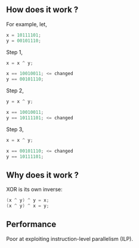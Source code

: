 ## How does it work ?
For example, let,
```c
x = 10111101;
y = 00101110;
```
Step 1,
```c
x = x ^ y;

x == 10010011; <= changed
y == 00101110;
```
Step 2,
```c
y = x ^ y;

x == 10010011;
y == 10111101; <= changed
```
Step 3,
```c
x = x ^ y;

x == 00101110; <= changed
y == 10111101;
```
## Why does it work ?
XOR is its own inverse:
```c
(x ^ y) ^ y = x;
(x ^ y) ^ x = y;
```
## Performance
Poor at exploiting instruction-level parallelism (ILP).
